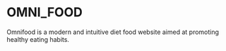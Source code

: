 # OMNI_FOOD
Omnifood is a modern and intuitive diet food website aimed at promoting healthy eating habits. 
